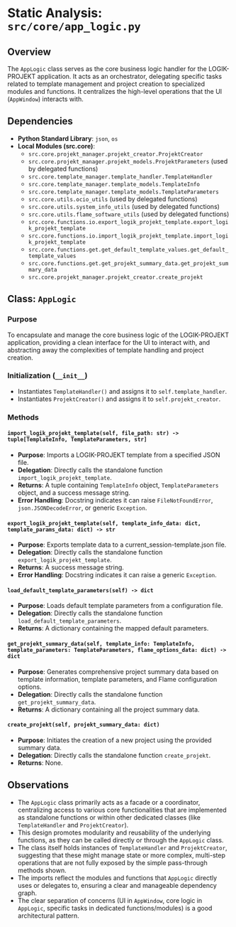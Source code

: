 # Static Analysis: `src/core/app_logic.py`

## Overview
The `AppLogic` class serves as the core business logic handler for the LOGIK-PROJEKT application. It acts as an orchestrator, delegating specific tasks related to template management and project creation to specialized modules and functions. It centralizes the high-level operations that the UI (`AppWindow`) interacts with.

## Dependencies
- **Python Standard Library**: `json`, `os`
- **Local Modules (src.core)**:
    - `src.core.projekt_manager.projekt_creator.ProjektCreator`
    - `src.core.projekt_manager.projekt_models.ProjektParameters` (used by delegated functions)
    - `src.core.template_manager.template_handler.TemplateHandler`
    - `src.core.template_manager.template_models.TemplateInfo`
    - `src.core.template_manager.template_models.TemplateParameters`
    - `src.core.utils.ocio_utils` (used by delegated functions)
    - `src.core.utils.system_info_utils` (used by delegated functions)
    - `src.core.utils.flame_software_utils` (used by delegated functions)
    - `src.core.functions.io.export_logik_projekt_template.export_logik_projekt_template`
    - `src.core.functions.io.import_logik_projekt_template.import_logik_projekt_template`
    - `src.core.functions.get.get_default_template_values.get_default_template_values`
    - `src.core.functions.get.get_projekt_summary_data.get_projekt_summary_data`
    - `src.core.projekt_manager.projekt_creator.create_projekt`

## Class: `AppLogic`

### Purpose
To encapsulate and manage the core business logic of the LOGIK-PROJEKT application, providing a clean interface for the UI to interact with, and abstracting away the complexities of template handling and project creation.

### Initialization (`__init__`)
- Instantiates `TemplateHandler()` and assigns it to `self.template_handler`.
- Instantiates `ProjektCreator()` and assigns it to `self.projekt_creator`.

### Methods

#### `import_logik_projekt_template(self, file_path: str) -> tuple[TemplateInfo, TemplateParameters, str]`
- **Purpose**: Imports a LOGIK-PROJEKT template from a specified JSON file.
- **Delegation**: Directly calls the standalone function `import_logik_projekt_template`.
- **Returns**: A tuple containing `TemplateInfo` object, `TemplateParameters` object, and a success message string.
- **Error Handling**: Docstring indicates it can raise `FileNotFoundError`, `json.JSONDecodeError`, or generic `Exception`.

#### `export_logik_projekt_template(self, template_info_data: dict, template_params_data: dict) -> str`
- **Purpose**: Exports template data to a current_session-template.json file.
- **Delegation**: Directly calls the standalone function `export_logik_projekt_template`.
- **Returns**: A success message string.
- **Error Handling**: Docstring indicates it can raise a generic `Exception`.

#### `load_default_template_parameters(self) -> dict`
- **Purpose**: Loads default template parameters from a configuration file.
- **Delegation**: Directly calls the standalone function `load_default_template_parameters`.
- **Returns**: A dictionary containing the mapped default parameters.

#### `get_projekt_summary_data(self, template_info: TemplateInfo, template_parameters: TemplateParameters, flame_options_data: dict) -> dict`
- **Purpose**: Generates comprehensive project summary data based on template information, template parameters, and Flame configuration options.
- **Delegation**: Directly calls the standalone function `get_projekt_summary_data`.
- **Returns**: A dictionary containing all the project summary data.

#### `create_projekt(self, projekt_summary_data: dict)`
- **Purpose**: Initiates the creation of a new project using the provided summary data.
- **Delegation**: Directly calls the standalone function `create_projekt`.
- **Returns**: None.

## Observations
- The `AppLogic` class primarily acts as a facade or a coordinator, centralizing access to various core functionalities that are implemented as standalone functions or within other dedicated classes (like `TemplateHandler` and `ProjektCreator`).
- This design promotes modularity and reusability of the underlying functions, as they can be called directly or through the `AppLogic` class.
- The class itself holds instances of `TemplateHandler` and `ProjektCreator`, suggesting that these might manage state or more complex, multi-step operations that are not fully exposed by the simple pass-through methods shown.
- The imports reflect the modules and functions that `AppLogic` directly uses or delegates to, ensuring a clear and manageable dependency graph.
- The clear separation of concerns (UI in `AppWindow`, core logic in `AppLogic`, specific tasks in dedicated functions/modules) is a good architectural pattern.
